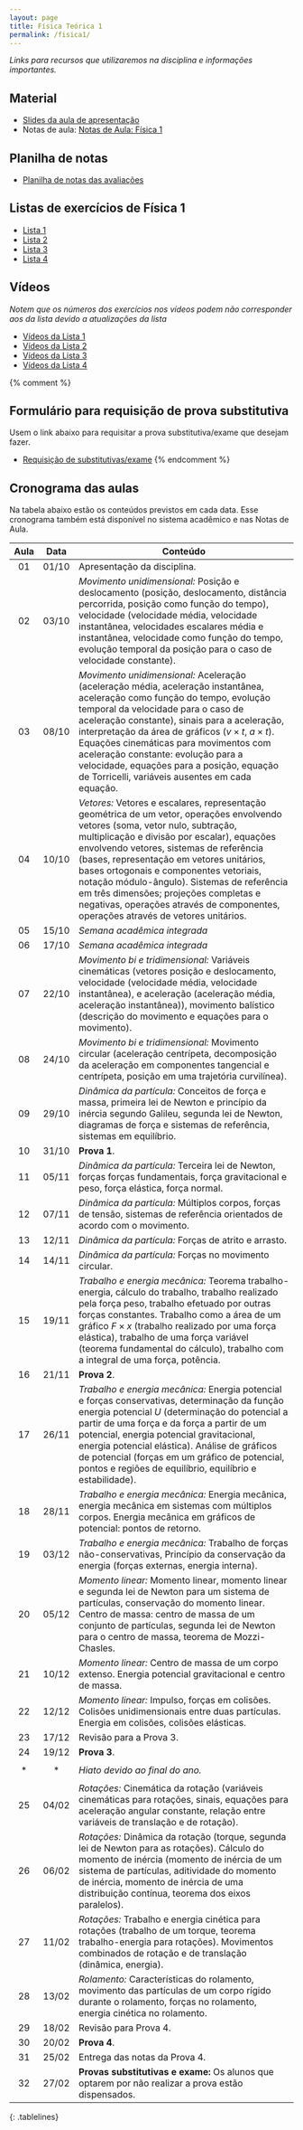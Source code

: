 ```yaml
---
layout: page
title: Física Teórica 1
permalink: /fisica1/
---
```


*Links para recursos que utilizaremos na disciplina e informações importantes.*

## Material
- [Slides da aula de apresentação](https://github.com/cgraeff/cgraeff.github.io/raw/master/slidesteo.pdf)
- Notas de aula: [Notas de Aula: Física 1](https://github.com/cgraeff/notas_fsc1/raw/master/NotasFisica1.pdf)

## Planilha de notas
- [Planilha de notas das avaliações](https://docs.google.com/spreadsheets/d/1J_xz1zCqxrUZyAiR519APEium_n96DKVhnxB20MMuHk/edit?usp=sharing)

## Listas de exercícios de Física 1

- [Lista 1](https://github.com/cgraeff/cgraeff.github.io/raw/master/lista1.pdf)
- [Lista 2](https://github.com/cgraeff/cgraeff.github.io/raw/master/lista2.pdf)
- [Lista 3](https://github.com/cgraeff/cgraeff.github.io/raw/master/lista3.pdf)
- [Lista 4](https://github.com/cgraeff/cgraeff.github.io/raw/master/lista4.pdf)

## Vídeos
*Notem que os números dos exercícios nos vídeos podem não corresponder aos da lista devido a atualizações da lista*

- [Vídeos da Lista 1](https://www.youtube.com/playlist?list=PLOaZLpYR0EZ4Pn94UlKvu_fr5BcNTRQQQ)
- [Vídeos da Lista 2](https://www.youtube.com/playlist?list=PLOaZLpYR0EZ641ClHrK1u8RV6i5_cKyDr)
- [Vídeos da Lista 3](https://www.youtube.com/playlist?list=PLOaZLpYR0EZ6u2kPsKzWl2ePO-JV9gprS)
- [Vídeos da Lista 4](https://www.youtube.com/playlist?list=PLOaZLpYR0EZ4lRy-nI4aailu9nnteT3Tb)

{% comment %}
## Formulário para requisição de prova substitutiva
Usem o link abaixo para requisitar a prova substitutiva/exame que desejam fazer.
- [Requisição de substitutivas/exame](https://forms.gle/TgxTConRNDgu7EEU6)
{% endcomment %}

## Cronograma das aulas
Na tabela abaixo estão os conteúdos previstos em cada data. Esse cronograma também está disponível no sistema acadêmico e nas Notas de Aula.
<style>
.tablelines table, .tablelines td, .tablelines th {
        border: 1px solid black;
        }
</style>
|  Aula  | Data  | Conteúdo |
| :----: | :---: | ------------- |
| 01	 | 	01/10	 | 	Apresentação da disciplina. | 
| 02	 | 	03/10	 | 	*Movimento unidimensional:* Posição e deslocamento (posição, deslocamento, distância percorrida, posição como função do tempo), velocidade (velocidade média, velocidade instantânea, velocidades escalares média e instantânea, velocidade como função do tempo, evolução temporal da posição para o caso de velocidade constante). | 
| 03	 | 	08/10	 | 	*Movimento unidimensional:* Aceleração (aceleração média, aceleração instantânea, aceleração como função do tempo, evolução temporal da velocidade para o caso de aceleração constante), sinais para a aceleração, interpretação da área de gráficos ($v \times t$, $a \times  t$). Equações cinemáticas para movimentos com aceleração constante: evolução para a velocidade, equações para a posição, equação de Torricelli, variáveis ausentes em cada equação. | 
| 04	 | 	10/10	 | 	*Vetores:* Vetores e escalares, representação geométrica de um vetor, operações envolvendo vetores (soma, vetor nulo, subtração, multiplicação e divisão por escalar), equações envolvendo vetores, sistemas de referência (bases, representação em vetores unitários, bases ortogonais e componentes vetoriais, notação módulo-ângulo). Sistemas de referência em três dimensões; projeções completas e negativas, operações através de componentes, operações através de vetores unitários. | 
| 05	 | 	15/10	 |   *Semana acadêmica integrada* | 
| 06	 | 	17/10	 | 	 *Semana acadêmica integrada* | 
| 07	 | 	22/10	 | 	*Movimento bi e tridimensional:* Variáveis cinemáticas (vetores posição e deslocamento, velocidade (velocidade média, velocidade instantânea), e aceleração (aceleração média, aceleração instantânea)), movimento balístico (descrição do movimento e equações para o movimento). | 
| 08	 | 	24/10	 | 	*Movimento bi e tridimensional:* Movimento circular (aceleração centrípeta, decomposição da aceleração em componentes tangencial e centrípeta, posição em uma trajetória curvilínea). | 
| 09	 | 	29/10	 | 	*Dinâmica da partícula:* Conceitos de força e massa, primeira lei de Newton e princípio da inércia segundo Galileu, segunda lei de Newton, diagramas de força e sistemas de referência, sistemas em equilíbrio. | 
| 10	 | 	31/10	 | 	**Prova 1**. | 
| 11	 | 	05/11	 | 	*Dinâmica da partícula:* Terceira lei de Newton, forças forças fundamentais, força gravitacional e peso, força elástica, força normal. | 
| 12	 | 	07/11	 | 	*Dinâmica da partícula:* Múltiplos corpos, forças de tensão, sistemas de referência orientados de acordo com o movimento. | 
| 13	 | 	12/11	 | 	*Dinâmica da partícula:* Forças de atrito e arrasto. | 
| 14	 | 	14/11	 | 	*Dinâmica da partícula:* Forças no movimento circular. | 
| 15	 | 	19/11	 | 	*Trabalho e energia mecânica:* Teorema trabalho-energia, cálculo do trabalho, trabalho realizado pela força peso, trabalho efetuado por outras forças constantes. Trabalho como a área de um gráfico $F \times x$ (trabalho realizado por uma força elástica), trabalho de uma força variável (teorema fundamental do cálculo), trabalho com a integral de uma força, potência. | 
| 16	 | 	21/11	 | 	**Prova 2**. | 
| 17	 | 	26/11	 | 	*Trabalho e energia mecânica:* Energia potencial e forças conservativas, determinação da função energia potencial $U$ (determinação do potencial a partir de uma força e da força a partir de um potencial, energia potencial gravitacional, energia potencial elástica). Análise de gráficos de potencial (forças em um gráfico de potencial, pontos e regiões de equilíbrio, equilíbrio e estabilidade). | 
| 18	 | 	28/11	 | 	*Trabalho e energia mecânica:* Energia mecânica, energia mecânica em sistemas com múltiplos corpos. Energia mecânica em gráficos de potencial: pontos de retorno. | 
| 19	 | 	03/12	 | 	*Trabalho e energia mecânica:* Trabalho de forças não-conservativas, Princípio da conservação da energia (forças externas, energia interna). | 
| 20	 | 	05/12	 | 	*Momento linear:* Momento linear, momento linear e segunda lei de Newton para um sistema de partículas, conservação do momento linear. Centro de massa: centro de massa de um conjunto de partículas, segunda lei de Newton para o centro de massa, teorema de Mozzi-Chasles. | 
| 21	 | 	10/12	 | 	*Momento linear:* Centro de massa de um corpo extenso. Energia potencial gravitacional e centro de massa. | 
| 22	 | 	12/12	 | 	*Momento linear:* Impulso, forças em colisões. Colisões unidimensionais entre duas partículas. Energia em colisões, colisões elásticas. | 
| 23	 | 	17/12	 | 	Revisão para a Prova 3. | 
| 24	 | 	19/12	 | 	**Prova 3**. | 
| | | |
| * | * | *Hiato devido ao final do ano.* |
| | | |
| 25	 | 	04/02	 | 	*Rotações:* Cinemática da rotação (variáveis cinemáticas para rotações, sinais, equações para aceleração angular constante, relação entre variáveis de translação e de rotação). | 
| 26	 | 	06/02	 | 	*Rotações:* Dinâmica da rotação (torque, segunda lei de Newton para as rotações). Cálculo do momento de inércia (momento de inércia de um sistema de partículas, aditividade do momento de inércia, momento de inércia de uma distribuição contínua, teorema dos eixos paralelos). | 
| 27	 | 	11/02	 | 	*Rotações:* Trabalho e energia cinética para rotações (trabalho de um torque, teorema trabalho-energia para rotações). Movimentos combinados de rotação e de translação (dinâmica, energia). | 
| 28	 |  13/02	 | 	*Rolamento:* Características do rolamento, movimento das partículas de um corpo rígido durante o rolamento, forças no rolamento, energia cinética no rolamento. | 
| 29	 | 	18/02	 | 	Revisão para Prova 4. | 
| 30	 | 	20/02	 | 	**Prova 4**. | 
| 31	 | 	25/02	 | 	Entrega das notas da Prova 4. | 
| 32	 | 	27/02	 | 	**Provas substitutivas e exame:** Os alunos que optarem por não realizar a prova estão dispensados. |
{: .tablelines}
